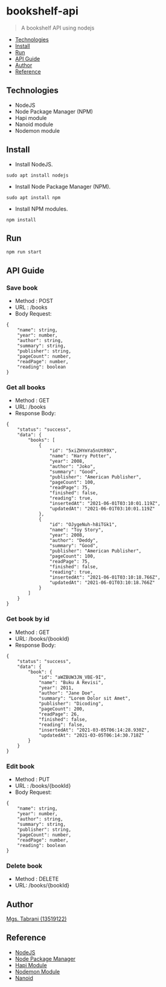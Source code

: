 # bookshelf-api
> A bookshelf API using nodejs

 - [Technologies](#Technologies)
 - [Install](#Install)
 - [Run](#Run)
 - [API Guide](#API%20Guide)
 - [Author](#Author)
 - [Reference](#Reference)

## Technologies
- NodeJS
- Node Package Manager (NPM)
- Hapi module
- Nanoid module
- Nodemon module

## Install
- Install NodeJS.
```
sudo apt install nodejs
```
- Install Node Package Manager (NPM).
```
sudo apt install npm
```
- Install NPM modules.
```
npm install
```

## Run
```
npm run start
```

## API Guide
### Save book
- Method : POST
- URL : /books
- Body Request:
```
{
    "name": string,
    "year": number,
    "author": string,
    "summary": string,
    "publisher": string,
    "pageCount": number,
    "readPage": number,
    "reading": boolean
}
```

### Get all books
- Method : GET
- URL: /books
- Response Body:
```
{
    "status": "success",
    "data": {
        "books": [
            {
                "id": "5xiZHYmYa5nUtR9X",
                "name": "Harry Potter",
                "year": 2008,
                "author": "Joko",
                "summary": "Good",
                "publisher": "American Publisher",
                "pageCount": 100,
                "readPage": 75,
                "finished": false,
                "reading": true,
                "insertedAt": "2021-06-01T03:10:01.119Z",
                "updatedAt": "2021-06-01T03:10:01.119Z"
            },
            {
                "id": "OJygeNuh-h8iTGk1",
                "name": "Toy Story",
                "year": 2008,
                "author": "Deddy",
                "summary": "Good",
                "publisher": "American Publisher",
                "pageCount": 100,
                "readPage": 75,
                "finished": false,
                "reading": true,
                "insertedAt": "2021-06-01T03:10:18.766Z",
                "updatedAt": "2021-06-01T03:10:18.766Z"
            }
        ]
    }
}
```

### Get book by id
- Method : GET
- URL: /books/{bookId}
- Response Body:
```
{
    "status": "success",
    "data": {
        "book": {
            "id": "aWZBUW3JN_VBE-9I",
            "name": "Buku A Revisi",
            "year": 2011,
            "author": "Jane Doe",
            "summary": "Lorem Dolor sit Amet",
            "publisher": "Dicoding",
            "pageCount": 200,
            "readPage": 26,
            "finished": false,
            "reading": false,
            "insertedAt": "2021-03-05T06:14:28.930Z",
            "updatedAt": "2021-03-05T06:14:30.718Z"
        }
    }
}
```

### Edit book
- Method : PUT
- URL : /books/{bookId}
- Body Request:
```
{
    "name": string,
    "year": number,
    "author": string,
    "summary": string,
    "publisher": string,
    "pageCount": number,
    "readPage": number,
    "reading": boolean
}
```

### Delete book
- Method : DELETE
- URL: /books/{bookId}

## Author
[Mgs. Tabrani (13519122)](https://github.com/mgstabrani)

## Reference
- [NodeJS](https://nodejs.org/en/)
- [Node Package Manager](https://www.npmjs.com/)
- [Hapi Module](https://hapi.dev/)
- [Nodemon Module](https://www.npmjs.com/package/nodemon)
- [Nanoid](https://www.npmjs.com/package/nanoid)
